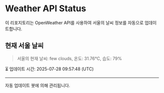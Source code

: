 
# Weather API Status

이 리포지토리는 OpenWeather API를 사용하여 서울의 날씨 정보를 자동으로 업데이트합니다.

## 현재 서울 날씨
> 서울의 현재 날씨: few clouds, 온도: 31.76°C, 습도: 79%

⏳ 업데이트 시간: 2025-07-28 09:57:48 (UTC)

---
자동 업데이트 봇에 의해 관리됩니다.
